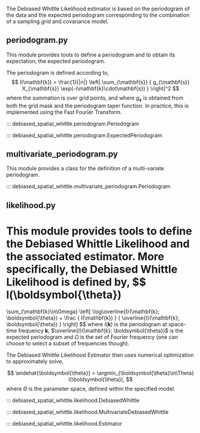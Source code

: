 The Debiased Whittle Likelihood estimator is based on the periodogram
of the data and the expected periodogram corresponding to the combination
of a sampling grid and covariance model.

## periodogram.py
This module provides tools to define a periodogram and to obtain
its expectation, the expected periodogram.

The periodogram is defined according to,
$$
I(\mathbf{k}) =
\frac{1}{|n|}
\left|
    \sum_{\mathbf{s}}
    {
        g_{\mathbf{s}}
        X_{\mathbf{s}}
        \exp(-i\mathbf{k}\cdot\mathbf{s})
    }
\right|^2
$$
where the summation is over grid points, and where $g_{\mathbf{s}}$
is obtained from both the grid mask and the periodogram taper function.
In practice, this is implemented using the Fast Fourier Transform.

::: debiased_spatial_whittle.periodogram.Periodogram

::: debiased_spatial_whittle.periodogram.ExpectedPeriodogram


## multivariate_periodogram.py

This module provides a class for the definition of a multi-variate periodogram.

::: debiased_spatial_whittle.multivariate_periodogram.Periodogram


## likelihood.py
This module provides tools to define the Debiased Whittle Likelihood
and the associated estimator. More specifically, the Debiased Whittle Likelihood
is defined by,
$$
l(\boldsymbol{\theta})
=
\sum_{\mathbf{k}\in\Omega}
\left[
    \log\overline{I}(\mathbf{k}; \boldsymbol{\theta})
    +
    \frac
    {
        I(\mathbf{k})
    }
    {
        \overline{I}(\mathbf{k}; \boldsymbol{\theta})
    }
\right]
$$
where $I(\mathbf{k})$ is the periodogram at space-time frequency $\mathbf{k}$,
$\overline{I}(\mathbf{k}; \boldsymbol{\theta})$ is the expected periodogram and
$\Omega$ is the set of Fourier frequency (one can choose to select a subset of frequencies though).

The Debiased Whittle Likelihood Estimator then uses numerical optimization to approximately solve,

$$
\widehat{\boldsymbol{\theta}} = \argmin_{\boldsymbol{\theta}\in\Theta} l(\boldsymbol{\theta}),
$$
where $\Theta$ is the parameter space, defined within the specified model.

::: debiased_spatial_whittle.likelihood.DebiasedWhittle

::: debiased_spatial_whittle.likelihood.MultivariateDebiasedWhittle

::: debiased_spatial_whittle.likelihood.Estimator
